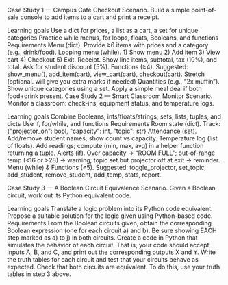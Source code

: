 Case Study 1 — Campus Café Checkout
Scenario. Build a simple point-of-sale console to add items to a cart and print a receipt.

Learning goals
Use a dict for prices, a list as a cart, a set for unique categories
Practice while menus, for loops, floats, Booleans, and functions
Requirements
Menu (dict). Provide ≥6 items with prices and a category (e.g., drink/food).
Looping menu (while). 1) Show menu 2) Add item 3) View cart 4) Checkout 5) Exit.
Receipt. Show line items, subtotal, tax (10%), and total. Ask for student discount (5%).
Functions (≥4). Suggested: show_menu(), add_item(cart), view_cart(cart), checkout(cart).
Stretch (optional. will give you extra marks if needed)
Quantities (e.g., “2x muffin”).
Show unique categories using a set.
Apply a simple meal deal if both food+drink present.
Case Study 2 — Smart Classroom Monitor
Scenario. Monitor a classroom: check-ins, equipment status, and temperature logs.

Learning goals
Combine Booleans, ints/floats/strings, sets, lists, tuples, and dicts
Use if, for/while, and functions
Requirements
Room state (dict). Track: {"projector_on": bool, "capacity": int, "topic": str}
Attendance (set). Add/remove student names; show count vs capacity.
Temperature log (list of floats). Add readings; compute (min, max, avg) in a helper function returning a tuple.
Alerts (if). Over capacity → “ROOM FULL”; out-of-range temp (<16 or >28) → warning; topic set but projector off at exit → reminder.
Menu (while) & Functions (≥5). Suggested: toggle_projector, set_topic, add_student, remove_student, add_temp, stats, report.

Case Study 3 — A Boolean Circuit Equivalence
Scenario. Given a Boolean circuit, work out its Python equivalent code.

Learning goals
Translate a logic problem into its Python code equivalent.
Propose a suitable solution for the logic given using Python-based code.
Requirements
From the Boolean circuits given, obtain the corresponding Boolean expression (one for each circuit a) and b). Be sure showing EACH step marked as a) to j) in both circuits.
Create a code in Python that simulates the behavior of each circuit. That is, your code should accept inputs A, B, and C, and print out the corresponding outputs X and Y.
Write the truth tables for each circuit and test that your circuits behave as expected.
Check that both circuits are equivalent. To do this, use your truth tables in step 3 above.
